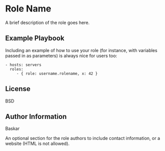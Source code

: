 Role Name
=========

A brief description of the role goes here.



Example Playbook
----------------

Including an example of how to use your role (for instance, with variables passed in as parameters) is always nice for users too:

    - hosts: servers
      roles:
         - { role: username.rolename, x: 42 }

License
-------

BSD

Author Information
------------------
Baskar

An optional section for the role authors to include contact information, or a website (HTML is not allowed).

